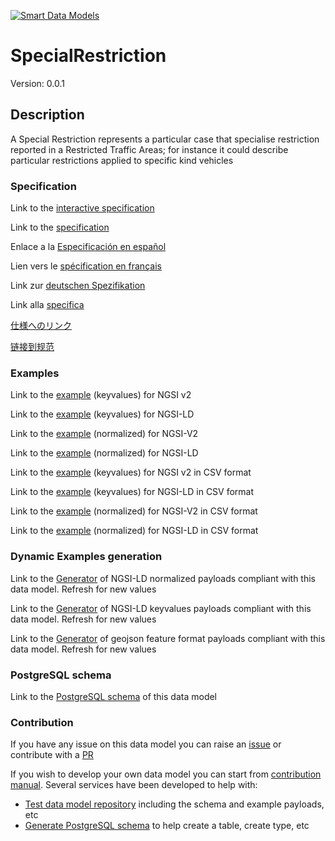 [![Smart Data Models](https://smartdatamodels.org/wp-content/uploads/2022/01/SmartDataModels_logo.png "Logo")](https://smartdatamodels.org)
# SpecialRestriction
Version: 0.0.1

## Description 

A Special Restriction represents a particular case that specialise restriction reported in a Restricted Traffic Areas; for instance it could describe particular restrictions applied to specific kind vehicles
### Specification

Link to the [interactive specification](https://swagger.lab.fiware.org/?url=https://smart-data-models.github.io/dataModel.Transportation/SpecialRestriction/swagger.yaml)

Link to the [specification](https://github.com/smart-data-models/dataModel.Transportation/blob/master/SpecialRestriction/doc/spec.md)

Enlace a la [Especificación en español](https://github.com/smart-data-models/dataModel.Transportation/blob/master/SpecialRestriction/doc/spec_ES.md)

Lien vers le [spécification en français](https://github.com/smart-data-models/dataModel.Transportation/blob/master/SpecialRestriction/doc/spec_FR.md)

Link zur [deutschen Spezifikation](https://github.com/smart-data-models/dataModel.Transportation/blob/master/SpecialRestriction/doc/spec_DE.md)

Link alla [specifica](https://github.com/smart-data-models/dataModel.Transportation/blob/master/SpecialRestriction/doc/spec_IT.md)

[仕様へのリンク](https://github.com/smart-data-models/dataModel.Transportation/blob/master/SpecialRestriction/doc/spec_JA.md)

[链接到规范](https://github.com/smart-data-models/dataModel.Transportation/blob/master/SpecialRestriction/doc/spec_ZH.md)
### Examples

Link to the [example](https://smart-data-models.github.io/dataModel.Transportation/SpecialRestriction/examples/example.json) (keyvalues) for NGSI v2

Link to the [example](https://smart-data-models.github.io/dataModel.Transportation/SpecialRestriction/examples/example.jsonld) (keyvalues) for NGSI-LD

Link to the [example](https://smart-data-models.github.io/dataModel.Transportation/SpecialRestriction/examples/example-normalized.json) (normalized) for NGSI-V2

Link to the [example](https://smart-data-models.github.io/dataModel.Transportation/SpecialRestriction/examples/example-normalized.jsonld) (normalized) for NGSI-LD

Link to the [example](https://smart-data-models.github.io/dataModel.Transportation/SpecialRestriction/examples/example.json.csv) (keyvalues) for NGSI v2 in CSV format

Link to the [example](https://smart-data-models.github.io/dataModel.Transportation/SpecialRestriction/examples/example.jsonld.csv) (keyvalues) for NGSI-LD in CSV format

Link to the [example](https://smart-data-models.github.io/dataModel.Transportation/SpecialRestriction/examples/example-normalized.json.csv) (normalized) for NGSI-V2 in CSV format

Link to the [example](https://smart-data-models.github.io/dataModel.Transportation/SpecialRestriction/examples/example-normalized.jsonld.csv) (normalized) for NGSI-LD in CSV format
### Dynamic Examples generation

Link to the [Generator](https://smartdatamodels.org/extra/ngsi-ld_generator.php?schemaUrl=https://raw.githubusercontent.com/smart-data-models/dataModel.Transportation/master/SpecialRestriction/schema.json&email=info@smartdatamodels.org) of NGSI-LD normalized payloads compliant with this data model. Refresh for new values

Link to the [Generator](https://smartdatamodels.org/extra/ngsi-ld_generator_keyvalues.php?schemaUrl=https://raw.githubusercontent.com/smart-data-models/dataModel.Transportation/master/SpecialRestriction/schema.json&email=info@smartdatamodels.org) of NGSI-LD keyvalues payloads compliant with this data model. Refresh for new values

Link to the [Generator](https://smartdatamodels.org/extra/geojson_features_generator.php?schemaUrl=https://raw.githubusercontent.com/smart-data-models/dataModel.Transportation/master/SpecialRestriction/schema.json&email=info@smartdatamodels.org) of geojson feature format payloads compliant with this data model. Refresh for new values
### PostgreSQL schema

Link to the [PostgreSQL schema](https://smart-data-models.github.io/dataModel.Transportation/SpecialRestriction/schema.sql) of this data model
### Contribution

 If you have any issue on this data model you can raise an [issue](https://github.com/smart-data-models/dataModel.Transportation/issues)  or contribute with a [PR](https://github.com/smart-data-models/dataModel.Transportation/pulls)

 If you wish to develop your own data model you can start from [contribution manual](https://bit.ly/contribution_manual). Several services have been developed to help with: 
 - [Test data model repository](https://smartdatamodels.org/index.php/data-models-contribution-api/) including the schema and example payloads, etc
 - [Generate PostgreSQL schema](https://smartdatamodels.org/index.php/sql-service/) to help create a table, create type, etc